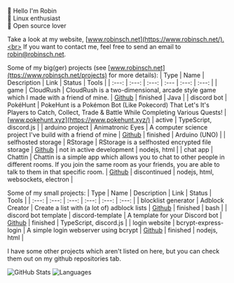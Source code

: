 👋 Hello I'm Robin<br>
🐧 Linux enthusiast<br>
👐 Open source lover<br>

Take a look at my website, [www.robinsch.net](https://www.robinsch.net/).<br>
If you want to contact me, feel free to send an email to [robin@robinsch.net](mailto:robin@robinsch.net).

Some of my big(ger) projects (see [www.robinsch.net](ttps://www.robinsch.net/projects) for more details):
| Type | Name | Description | Link | Status | Tools  |
| :---: | :---: | :---: | :--- | :---: | :---: |
| game | CloudRush | CloudRush is a two-dimensional, arcade style game which I made with a friend of mine. | [Github](https://github.com/Robin-Sch/CloudRush) | finished | Java |
| discord bot | PokéHunt | PokeHunt is a Pokémon Bot (Like Pokecord) That Let's It's Players to Catch, Collect, Trade & Battle While Completing Various Quests! | [www.pokehunt.xyz](https://www.pokehunt.xyz/) | active | TypeScript, discord.js |
| arduino project | Animatronic Eyes | A computer science project I've build with a friend of mine | [Github](https://github.com/Robin-Sch/arduino-animatronic-eyes) | finished | Arduino (UNO) |
| selfhosted storage | RStorage | RStorage is a selfhosted encrypted file storage | [Github](https://github.com/Robin-Sch/rstorage-panel) | not in active development | nodejs, html |
| chat app | Chattin | Chattin is a simple app which allows you to chat to other people in different rooms. If you join the same room as your friends, you are able to talk to them in that specific room. | [Github](https://github.com/Robin-Sch/Chattin) | discontinued | nodejs, html, websockets, electron |

Some of my small projects:
| Type | Name | Description | Link | Status | Tools |
| :---: | :---: | :---: | :---: | :---: | :---: |
| blocklist generator | Adblock Creator | Create a list with (a lot of) adblock lists | [Github](https://github.com/Robin-Sch/blocklist) | finished | bash |
| discord bot template | discord-template | A template for your Discord bot | [Github](https://github.com/Robin-Sch/discord-template) | finished | TypeScript, discord.js | 
| login website | bcrypt-express-login | A simple login webserver using bcrypt | [Github](https://github.com/Robin-Sch/bcrypt-express-login) | finished | nodejs, html |

I have some other projects which aren't listed on here, but you can check them out on my github repositories tab.

![GitHub Stats](https://github-readme-stats.vercel.app/api?username=robin-sch&hide=stars&count_private=true&show_icons=true&theme=highcontrast)
![Languages](https://github-readme-stats.vercel.app/api/top-langs/?username=robin-sch&hide=shell,batchfile&layout=compact&theme=highcontrast)
